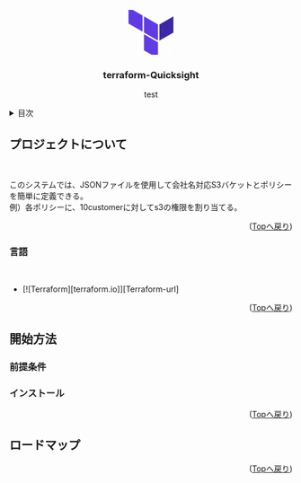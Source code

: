 <a name="readme-top"></a>
<div align="center">
  <a href="https://github.com/onewonderjapan/terraform-Quicksight">
    <img src="images/th.jpg" alt="Logo" width="80" height="80">
  </a>

  <h3 align="center">terraform-Quicksight</h3>

  <p align="center">
   test
  </p>
</div>
<details>
  <summary>目次</summary>
  <ol>
    <li>
      <a href="#プロジェクトについて">プロジェクトについて</a>
      <ul>
        <li><a href="#言語">言語</a></li>
      </ul>
    </li>
    <li>
      <a href="#開始方法">開始方法</a>
      <ul>
        <li><a href="#前提条件">前提条件</a></li>
        <li><a href="#インストール">インストール</a></li>
      </ul>
    </li>
    <li><a href="#ロードマップ">ロードマップ</a></li>
  </ol>
</details>

## プロジェクトについて
<br />

このシステムでは、JSONファイルを使用して会社名対応S3バケットとポリシーを簡単に定義できる。
<br />
例）各ポリシーに、10customerに対してs3の権限を割り当てる。
<p align="right">(<a href="#readme-top">Topへ戻り</a>)</p>

### 言語
<br />

* [![Terraform][terraform.io]][Terraform-url]

<p align="right">(<a href="#readme-top">Topへ戻り</a>)</p>

## 開始方法
### 前提条件
### インストール
<p align="right">(<a href="#readme-top">Topへ戻り</a>)</p>

## ロードマップ
<p align="right">(<a href="#readme-top">Topへ戻り</a>)</p>